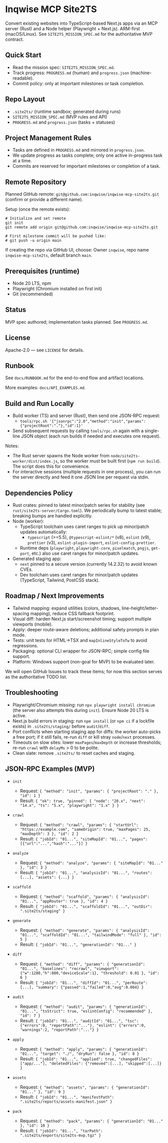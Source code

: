 # Inqwise MCP Site2TS

Convert existing websites into TypeScript-based Next.js apps via an MCP server (Rust) and a Node helper (Playwright + Next.js). ARM-first (macOS/Linux). See `SITE2TS_MISSION_SPEC.md` for the authoritative MVP contract.

## Quick Start
- Read the mission spec: `SITE2TS_MISSION_SPEC.md`.
- Track progress: `PROGRESS.md` (human) and `progress.json` (machine-readable).
- Commit policy: only at important milestones or task completion.

## Repo Layout
- `.site2ts/` (runtime sandbox; generated during runs)
- `SITE2TS_MISSION_SPEC.md` (MVP rules and API)
- `PROGRESS.md` and `progress.json` (tasks + statuses)

## Project Management Rules
- Tasks are defined in `PROGRESS.md` and mirrored in `progress.json`.
- We update progress as tasks complete; only one active in-progress task at a time.
- Commits are reserved for important milestones or completion of a task.

## Remote Repository
Planned GitHub remote: `git@github.com:inqwise/inqwise-mcp-site2ts.git` (confirm or provide a different name).

Setup (once the remote exists):

```
# Initialize and set remote
git init
git remote add origin git@github.com:inqwise/inqwise-mcp-site2ts.git

# First milestone commit will be pushed like:
# git push -u origin main
```

If creating the repo via GitHub UI, choose: Owner `inqwise`, repo name `inqwise-mcp-site2ts`, default branch `main`.

## Prerequisites (runtime)
- Node 20 LTS, npm
- Playwright (Chromium installed on first init)
- Git (recommended)

## Status
MVP spec authored; implementation tasks planned. See `PROGRESS.md`.

## License
Apache-2.0 — see `LICENSE` for details.

## Runbook
See `docs/RUNBOOK.md` for the end-to-end flow and artifact locations.

More examples: `docs/API_EXAMPLES.md`.

## Build and Run Locally
- Build worker (TS) and server (Rust), then send one JSON-RPC request:
  - `tools/rpc.sh '{"jsonrpc":"2.0","method":"init","params":{"projectRoot":"."},"id":1}'`
- Send subsequent requests by calling `tools/rpc.sh` again with a single-line JSON object (each run builds if needed and executes one request).

Notes:
- The Rust server spawns the Node worker from `node/site2ts-worker/dist/index.js`, so the worker must be built first (`npm run build`). The script does this for convenience.
- For interactive sessions (multiple requests in one process), you can run the server directly and feed it one JSON line per request via stdin.

## Dependencies Policy
- Rust crates: pinned to latest minor/patch series for stability (see `rust/site2ts-server/Cargo.toml`). We periodically bump to latest stable; breaking bumps are handled explicitly.
- Node (worker):
  - TypeScript toolchain uses caret ranges to pick up minor/patch updates automatically:
    - `typescript` (>=5.5), `@typescript-eslint/*` (v8), `eslint` (v9), `prettier` (v3), `eslint-plugin-import`, `eslint-config-prettier`.
  - Runtime deps (`playwright`, `playwright-core`, `pixelmatch`, `pngjs`, `get-port`, etc.) also use caret ranges for minor/patch updates.
- Generated staging app:
  - `next` pinned to a secure version (currently 14.2.32) to avoid known CVEs.
  - Dev toolchain uses caret ranges for minor/patch updates (TypeScript, Tailwind, PostCSS stack).

## Roadmap / Next Improvements
- Tailwind mapping: expand utilities (colors, shadows, line-height/letter-spacing mapping), reduce CSS fallback footprint.
- Visual diff: harden Next.js start/screenshot timing; support multiple viewports (mobile).
- Apply: deeper route-aware deletions; additional safety prompts in plan mode.
- Tests: unit tests for HTML→TSX and `mapInlineStyleToTw` to avoid regressions.
- Packaging: optional CLI wrapper for JSON-RPC; simple config file support.
- Platform: Windows support (non-goal for MVP) to be evaluated later.

We will open GitHub Issues to track these items; for now this section serves as the authoritative TODO list.

## Troubleshooting
- Playwright/Chromium missing: run `npx playwright install chromium` (the server also attempts this during `init`). Ensure Node 20 LTS is active.
- Next.js build errors in staging: run `npm install` (or `npm ci` if a lockfile exists) in `.site2ts/staging/` before `audit`/`diff`.
- Port conflicts when starting staging app for diffs: the worker auto-picks a free port; if it still fails, re-run `diff` or kill stray `node`/`next` processes.
- Timeouts on slow sites: lower `maxPages`/`maxDepth` or increase thresholds; re-run `crawl` with `delayMs` > 0 to be polite.
- Clean slate: remove `.site2ts/` to reset caches and staging.

## JSON-RPC Examples (MVP)

- `init`
  - Request: `{ "method": "init", "params": { "projectRoot": "." }, "id": 1 }`
  - Result: `{ "ok": true, "pinned": { "node": "20.x", "next": "14.x", "ts": "5.x", "playwright": "1.x" } }`

- `crawl`
  - Request: `{ "method": "crawl", "params": { "startUrl": "https://example.com", "sameOrigin": true, "maxPages": 25, "maxDepth": 3 }, "id": 2 }`
  - Result: `{ "jobId": "01...", "siteMapId": "01...", "pages": [{"url":"...","hash":"..."}] }`

- `analyze`
  - Request: `{ "method": "analyze", "params": { "siteMapId": "01..." }, "id": 3 }`
  - Result: `{ "jobId": "01...", "analysisId": "01...", "routes": [...], "assets": {...} }`

- `scaffold`
  - Request: `{ "method": "scaffold", "params": { "analysisId": "01...", "appRouter": true }, "id": 4 }`
  - Result: `{ "jobId": "01...", "scaffoldId": "01...", "outDir": ".site2ts/staging" }`

- `generate`
  - Request: `{ "method": "generate", "params": { "analysisId": "01...", "scaffoldId": "01...", "tailwindMode": "full" }, "id": 5 }`
  - Result: `{ "jobId": "01...", "generationId": "01..." }`

- `diff`
  - Request: `{ "method": "diff", "params": { "generationId": "01...", "baselines": "recrawl", "viewport": {"w":1280,"h":800,"deviceScale":1}, "threshold": 0.01 }, "id": 6 }`
  - Result: `{ "jobId": "01...", "diffId": "01...", "perRoute": [...], "summary": {"passed":1,"failed":0,"avg":0.004} }`

- `audit`
  - Request: `{ "method": "audit", "params": { "generationId": "01...", "tsStrict": true, "eslintConfig": "recommended" }, "id": 7 }`
  - Result: `{ "jobId": "01...", "auditId": "01...", "tsc": {"errors":0, "reportPath":"..."}, "eslint": {"errors":0, "warnings":2, "reportPath":"..."} }`

- `apply`
  - Request: `{ "method": "apply", "params": { "generationId": "01...", "target": "./", "dryRun": false }, "id": 8 }`
  - Result: `{ "jobId": "01...", "applied": true, "changedFiles": ["app/..."], "deletedFiles": {"removed":[...], "skipped":[...]} }`

- `assets`
  - Request: `{ "method": "assets", "params": { "generationId": "01..." }, "id": 9 }`
  - Result: `{ "jobId": "01...", "manifestPath": ".site2ts/reports/assets-manifest.json" }`

- `pack`
  - Request: `{ "method": "pack", "params": { "generationId": "01..." }, "id": 10 }`
  - Result: `{ "jobId": "01...", "tarPath": ".site2ts/exports/site2ts-mvp.tgz" }`
